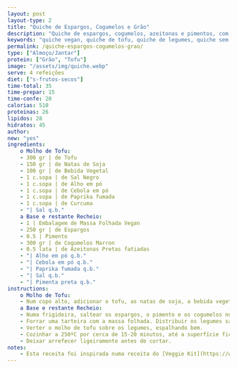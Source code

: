 ```yaml
---
layout: post
layout-type: 2
title: "Quiche de Espargos, Cogumelos e Grão"
description: "Quiche de espargos, cogumelos, azeitonas e pimentos, com um molho de tofu numa base crocante de massa folhada"
keywords: "quiche vegan, quiche de tofu, quiche de legumes, quiche sem ovo, quiche saudável, quiche fácil, espargos, cogumelos, quiche cremosa, receita vegan rápida"
permalink: /quiche-espargos-cogumelos-grao/
type: ["Almoço/Jantar"]
protein: ["Grão", "Tofu"]
image: "/assets/img/quiche.webp"
serve: 4 refeições
diet: ["s-frutos-secos"]
time-total: 35
time-prepar: 15
time-confe: 20
calorias: 510
proteinas: 26
lipidos: 28
hidratos: 45
author: 
new: "yes"
ingredients:
    o Molho de Tofu:
    - 300 gr | de Tofu
    - 150 gr | de Natas de Soja
    - 100 gr | de Bebida Vegetal
    - 1 c.sopa | de Sal Negro
    - 1 c.sopa | de Alho em pó
    - 1 c.sopa | de Cebola em pó
    - 1 c.sopa | de Paprika fumada
    - 1 c.sopa | de Curcuma
    - "| Sal q.b."
    a Base e restante Recheio:
    - 1 | Embalagem de Massa Folhada Vegan
    - 250 gr | de Espargos
    - 0.5 | Pimento
    - 300 gr | de Cogumelos Marron
    - 0.5 lata | de Azeitonas Pretas fatiadas
    - "| Alho em pó q.b."
    - "| Cebola em pó q.b."
    - "| Paprika fumada q.b."
    - "| Sal q.b."
    - "| Pimenta preta q.b."
instructions:
    o Molho de Tofu:
    - Num copo alto, adicionar o tofu, as natas de soja, a bebida vegetal, os temperos e o sal. Triturar tudo com a varinha mágica até obter um creme homogéneo. Reservar.
    a Base e restante Recheio:
    - Numa frigideira, saltear os espargos, o pimento e os cogumelos num fio de azeite. Adicionar os temperos e mexer bem até os legumes ficarem macios.
    - Forrar uma tarteira com a massa folhada. Distribuir os legumes salteados e as azeitonas pretas (algumas envolver outras por cima da quiche).
    - Verter o molho de tofu sobre os legumes, espalhando bem.
    - Cozinhar a 250ºC por cerca de 15-20 minutos, até a superfície ficar dourada.
    - Deixar arrefecer ligeiramente antes de cortar.
notes:
    - Esta receita foi inspirada numa receita do [Veggie Kit](https://www.avp.org.pt/receitas/quiche-de-espargos-cogumelos-eryngii-e-tomate-seco/)
---
```



